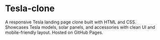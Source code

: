 # Tesla-clone
A responsive Tesla landing page clone built with HTML and CSS. Showcases Tesla models, solar panels, and accessories with clean UI and mobile-friendly layout. Hosted on GitHub Pages.
